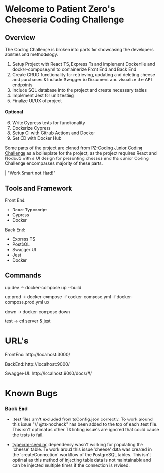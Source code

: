 # Welcome to Patient Zero's Cheeseria Coding Challenge

## Overview

The Coding Challenge is broken into parts for showcasing the developers abilities and methodology. 

1. Setup Project with React TS, Express Ts and implement Dockerfile and docker-compose.yml to containerize Front End and Back End
2. Create CRUD functionality for retrieving, updating and deleting cheese and purchases & Include Swagger to Document and visualize the API endpoints
3. Include SQL database into the project and create necessary tables
4. Implement Jest for unit testing
5. Finalize UI/UX of project 
#### Optional
6. Write Cypress tests for functionality
7. Dockerize Cypress
8. Setup CI with Github Actions and Docker
9. Set CD with Docker Hub

Some parts of the project are cloned from [PZ-Coding Junior Coding Challenge](https://github.com/PatientZero-AU/pz-cheeseria-juniors) as a boilerplate for the project, as the project requires React and NodeJS with a UI design for presenting cheeses and the Junior Coding Challenge encompasses majority of these parts. 

| "Work Smart not Hard!"


## Tools and Framework
Front End:
- React Typescript
- Cypress
- Docker

Back End:
- Express TS
- PostSQL
- Swagger UI
- Jest
- Docker

## Commands

up:dev ->
    docker-compose up --build

up:prod ->
    docker-compose -f docker-compose.yml -f docker-compose.prod.yml up

down ->
    docker-compose down

test ->
    cd server & jest

# URL's

FrontEnd: http://localhost:3000/

BackEnd: http://localhost:9000/

Swagger-UI: http://localhost:9000/docs/#/

# Known Bugs

### Back End
- .test files arn't excluded from tsConfig.json correctly. To work around this issue "// @ts-nocheck" has been added to the top of each .test file. This isn't optimal as other TS linting issue's are ignored that could cause the tests to fail.

- [typeorm-seeding](https://www.npmjs.com/package/typeorm-seeding#-basic-seeder) dependency wasn't working for populating the 'cheese' table. To work aroud this issue 'cheese' data was created in the 'createConnection' workflow of the PostgreSQL tables. This isn't optimal as this method of injecting table data is not maintainable and can be injected multiple times if the connection is revised.
